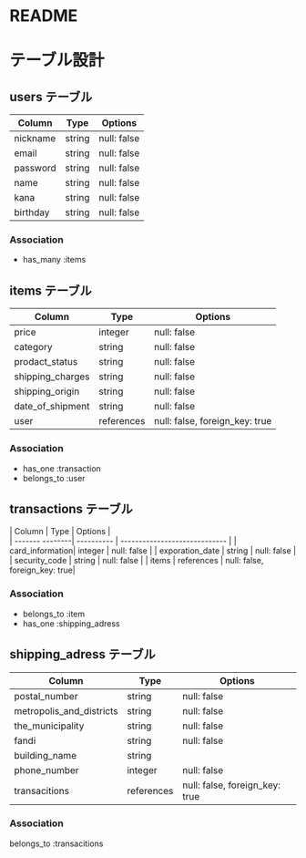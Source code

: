 # README

# テーブル設計

## users テーブル                   

| Column   | Type   | Options     |
| -------- | ------ | ----------- |
| nickname | string | null: false |
| email    | string | null: false |
| password | string | null: false |
| name     | string | null: false |
| kana     | string | null: false |
| birthday | string | null: false |

### Association

- has_many :items

## items テーブル

| Column          | Type       | Options                       |
| ----------------| ---------- | ------------------------------|
| price           | integer    | null: false                   |
| category        | string     | null: false                   |
| prodact_status  | string     | null: false                   |
| shipping_charges| string     | null: false                   |
| shipping_origin | string     | null: false                   |
|date_of_shipment | string     | null: false                   |
|user             | references | null: false, foreign_key: true|


### Association

- has_one    :transaction
- belongs_to :user

## transactions テーブル

| Column          | Type       | Options                       |        
| ------- --------| ---------- | ----------------------------- |
| card_information| integer    | null: false                   |
| exporation_date | string     | null: false                   |
| security_code   | string     | null: false                   |
| items           | references | null: false, foreign_key: true|

### Association

- belongs_to :item
- has_one    :shipping_adress

## shipping_adress テーブル

| Column                   | Type      | Options                       |        
| -------------------------| ----------| ----------------------------- |
| postal_number            | string    | null: false                   |
| metropolis_and_districts | string    | null: false                   |
| the_municipality         | string    | null: false                   |
| fandi                    | string    | null: false                   |
|building_name             | string    |                               |
|phone_number              | integer   |null: false                    |
|transacitions             |references | null: false, foreign_key: true|

### Association
  belongs_to  :transacitions